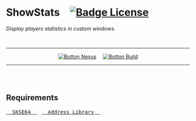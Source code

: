 
# ShowStats   [![Badge License]][License]

*Display players statistics in custom windows.*

<br>

<div align = center>

---

[![Button Nexus]][Nexus]   
[![Button Build]][Build]

---

</div>

<br>
<br>

## Requirements

[<kbd>  SKSE64  </kbd>][SKSE64]  
[<kbd>  Address Library  </kbd>][Address Library]

<br>


<!----------------------------------------------------------------------------->

[Address Library]: https://www.nexusmods.com/skyrimspecialedition/mods/32444
[SKSE64]: https://skse.silverlock.org/
[Nexus]: https://www.nexusmods.com/skyrimspecialedition/mods/56069/


[License]: LICENSE
[Build]: Documentation/Building.md


<!--------------------------------[ Badges ]----------------------------------->

[Badge License]: https://img.shields.io/badge/License-MIT-yellow.svg?style=for-the-badge


<!-------------------------------[ Buttons ]----------------------------------->

[Button Nexus]: https://img.shields.io/badge/ＮＥＸＵＳMODS-8197ec?style=for-the-badge&logoColor=white&logo=DocuSign
[Button Build]: https://img.shields.io/badge/Build-EF2D5E?style=for-the-badge&logoColor=white&logo=Dragonframe
